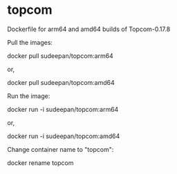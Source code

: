 # topcom
Dockerfile for arm64 and amd64 builds of Topcom-0.17.8

Pull the images:

docker pull sudeepan/topcom:arm64 

or,

docker pull sudeepan/topcom:amd64

Run the image:

docker run -i sudeepan/topcom:arm64

or,

docker run -i sudeepan/topcom:amd64

Change container name to "topcom":

docker rename <topcom-container-name> topcom

